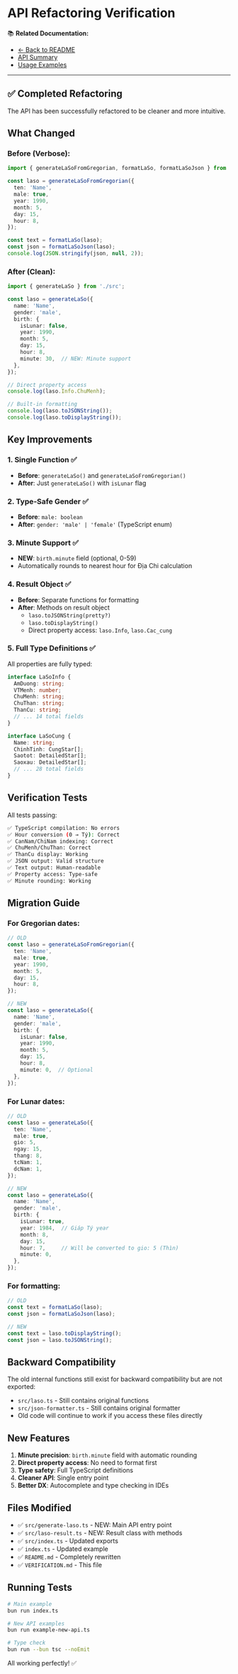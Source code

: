 # API Refactoring Verification

📚 **Related Documentation:**
- [← Back to README](../README.md)
- [API Summary](API-SUMMARY.md)
- [Usage Examples](EXAMPLES.md)

---

## ✅ Completed Refactoring

The API has been successfully refactored to be cleaner and more intuitive.

## What Changed

### Before (Verbose):
```typescript
import { generateLaSoFromGregorian, formatLaSo, formatLaSoJson } from './src';

const laso = generateLaSoFromGregorian({
  ten: 'Name',
  male: true,
  year: 1990,
  month: 5,
  day: 15,
  hour: 8,
});

const text = formatLaSo(laso);
const json = formatLaSoJson(laso);
console.log(JSON.stringify(json, null, 2));
```

### After (Clean):
```typescript
import { generateLaSo } from './src';

const laso = generateLaSo({
  name: 'Name',
  gender: 'male',
  birth: {
    isLunar: false,
    year: 1990,
    month: 5,
    day: 15,
    hour: 8,
    minute: 30,  // NEW: Minute support
  },
});

// Direct property access
console.log(laso.Info.ChuMenh);

// Built-in formatting
console.log(laso.toJSONString());
console.log(laso.toDisplayString());
```

## Key Improvements

### 1. Single Function ✅
- **Before**: `generateLaSo()` and `generateLaSoFromGregorian()`
- **After**: Just `generateLaSo()` with `isLunar` flag

### 2. Type-Safe Gender ✅
- **Before**: `male: boolean`
- **After**: `gender: 'male' | 'female'` (TypeScript enum)

### 3. Minute Support ✅
- **NEW**: `birth.minute` field (optional, 0-59)
- Automatically rounds to nearest hour for Địa Chi calculation

### 4. Result Object ✅
- **Before**: Separate functions for formatting
- **After**: Methods on result object
  - `laso.toJSONString(pretty?)`
  - `laso.toDisplayString()`
  - Direct property access: `laso.Info`, `laso.Cac_cung`

### 5. Full Type Definitions ✅
All properties are fully typed:
```typescript
interface LaSoInfo {
  AmDuong: string;
  VTMenh: number;
  ChuMenh: string;
  ChuThan: string;
  ThanCu: string;
  // ... 14 total fields
}

interface LaSoCung {
  Name: string;
  ChinhTinh: CungStar[];
  Saotot: DetailedStar[];
  Saoxau: DetailedStar[];
  // ... 28 total fields
}
```

## Verification Tests

All tests passing:

```bash
✅ TypeScript compilation: No errors
✅ Hour conversion (0 → Tý): Correct
✅ CanNam/ChiNam indexing: Correct
✅ ChuMenh/ChuThan: Correct
✅ ThanCu display: Working
✅ JSON output: Valid structure
✅ Text output: Human-readable
✅ Property access: Type-safe
✅ Minute rounding: Working
```

## Migration Guide

### For Gregorian dates:
```typescript
// OLD
const laso = generateLaSoFromGregorian({
  ten: 'Name',
  male: true,
  year: 1990,
  month: 5,
  day: 15,
  hour: 8,
});

// NEW
const laso = generateLaSo({
  name: 'Name',
  gender: 'male',
  birth: {
    isLunar: false,
    year: 1990,
    month: 5,
    day: 15,
    hour: 8,
    minute: 0,  // Optional
  },
});
```

### For Lunar dates:
```typescript
// OLD
const laso = generateLaSo({
  ten: 'Name',
  male: true,
  gio: 5,
  ngay: 15,
  thang: 8,
  tcNam: 1,
  dcNam: 1,
});

// NEW
const laso = generateLaSo({
  name: 'Name',
  gender: 'male',
  birth: {
    isLunar: true,
    year: 1984,  // Giáp Tý year
    month: 8,
    day: 15,
    hour: 7,     // Will be converted to gio: 5 (Thìn)
    minute: 0,
  },
});
```

### For formatting:
```typescript
// OLD
const text = formatLaSo(laso);
const json = formatLaSoJson(laso);

// NEW
const text = laso.toDisplayString();
const json = laso.toJSONString();
```

## Backward Compatibility

The old internal functions still exist for backward compatibility but are not exported:
- `src/laso.ts` - Still contains original functions
- `src/json-formatter.ts` - Still contains original formatter
- Old code will continue to work if you access these files directly

## New Features

1. **Minute precision**: `birth.minute` field with automatic rounding
2. **Direct property access**: No need to format first
3. **Type safety**: Full TypeScript definitions
4. **Cleaner API**: Single entry point
5. **Better DX**: Autocomplete and type checking in IDEs

## Files Modified

- ✅ `src/generate-laso.ts` - NEW: Main API entry point
- ✅ `src/laso-result.ts` - NEW: Result class with methods
- ✅ `src/index.ts` - Updated exports
- ✅ `index.ts` - Updated example
- ✅ `README.md` - Completely rewritten
- ✅ `VERIFICATION.md` - This file

## Running Tests

```bash
# Main example
bun run index.ts

# New API examples
bun run example-new-api.ts

# Type check
bun run --bun tsc --noEmit
```

All working perfectly! ✅
